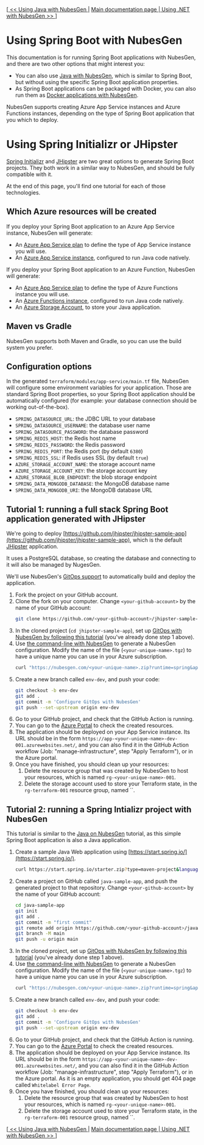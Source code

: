 [[ << Using Java with NubesGen ](java.md) | [ Main documentation page ](../README.md) |[ Using .NET with NubesGen >> ](dot-net.md)]

# Using Spring Boot with NubesGen

This documentation is for running Spring Boot applications with NubesGen, and there are two other options that might interest you:

- You can also use [Java with NubesGen](java.md), which is similar to Spring Boot, but without using the specific Spring Boot application properties.
- As Spring Boot applications can be packaged with Docker, you can also run them as [Docker applications with NubesGen](docker.md).

NubesGen supports creating Azure App Service instances and Azure Functions instances, depending on the type of Spring Boot application that you which to deploy.

# Using Spring Initializr or JHipster

[Spring Initializr](https://start.spring.io/) and [JHipster](https://www.jhipster.tech/) are two great options to generate Spring Boot projects. They both work
in a similar way to NubesGen, and should be fully compatible with it.

At the end of this page, you'll find one tutorial for each of those technologies.

## Which Azure resources will be created

If you deploy your Spring Boot application to an Azure App Service instance, NubesGen will generate:

- An [Azure App Service plan](https://docs.microsoft.com/azure/app-service/overview-hosting-plans) to define the type of App Service instance you will use.
- An [Azure App Service instance](https://azure.microsoft.com/services/app-service/), configured to run Java code natively.

If you deploy your Spring Boot application to an Azure Function, NubesGen will generate:

- An [Azure App Service plan](https://docs.microsoft.com/azure/app-service/overview-hosting-plans) to define the type of Azure Functions instance you will use.
- An [Azure Functions instance](https://azure.microsoft.com/services/functions/), configured to run Java code natively.
- An [Azure Storage Account](https://azure.microsoft.com/services/storage/), to store your Java application.

## Maven vs Gradle

NubesGen supports both Maven and Gradle, so you can use the build system you prefer.

## Configuration options

In the generated `terraform/modules/app-service/main.tf` file, NubesGen will configure some environment variables
for your application. Those are standard Spring Boot
properties, so your Spring Boot application should be automatically configured 
(for example: your database connection should be working out-of-the-box).

- `SPRING_DATASOURCE_URL`: the JDBC URL to your database
- `SPRING_DATASOURCE_USERNAME`: the database user name
- `SPRING_DATASOURCE_PASSWORD`: the database password
- `SPRING_REDIS_HOST`: the Redis host name
- `SPRING_REDIS_PASSWORD`: the Redis password
- `SPRING_REDIS_PORT`: the Redis port (by default `6380`)
- `SPRING_REDIS_SSL`: if Redis uses SSL (by default `true`)
- `AZURE_STORAGE_ACCOUNT_NAME`: the storage account name
- `AZURE_STORAGE_ACCOUNT_KEY`: the storage account key
- `AZURE_STORAGE_BLOB_ENDPOINT`: the blob storage endpoint
- `SPRING_DATA_MONGODB_DATABASE`: the MongoDB database name
- `SPRING_DATA_MONGODB_URI`: the MongoDB database URL
  
## Tutorial 1: running a full stack Spring Boot application generated with JHipster

We're going to deploy [https://github.com/jhipster/jhipster-sample-app](https://github.com/jhipster/jhipster-sample-app), which is the default [JHipster](https://www.jhipster.tech/) application.

It uses a PostgreSQL database, so creating the database and connecting to it will also be managed by NugesGen.

We'll use NubesGen's [GitOps support](../gitops-overview.md) to automatically build and deploy the application.

1. Fork the project on your GitHub account.
2. Clone the fork on your computer. Change `<your-github-account>` by the name of your GitHub account:
   ```bash
   git clone https://github.com/<your-github-account>/jhipster-sample-app.git
   ``` 
3. In the cloned project (`cd jhipster-sample-app`), set up [GitOps with NubesGen by following this tutorial](../gitops-quick-start.md) (you've already done step 1 above).
4. Use [the command-line with NubesGen](../command-line.md) to generate a NubesGen configuration. Modify the name of the file (`<your-unique-name>.tgz`) to have a unique name you can use in your Azure subscription.
   ```bash
   curl "https://nubesgen.com/<your-unique-name>.zip?runtime=spring&application=app_service.standard&database=postgresql&gitops=true" | jar xv
   ```
5. Create a new branch called `env-dev`, and push your code:
   ```bash
   git checkout -b env-dev
   git add .
   git commit -m 'Configure GitOps with NubesGen'
   git push --set-upstream origin env-dev
   ```
6. Go to your GitHub project, and check that the GitHub Action is running.
7. You can go to the [Azure Portal](https://portal.azure.com) to check the created resources.
8. The application should be deployed on your App Service instance. Its URL should be in the form `https://app-<your-unique-name>-dev-001.azurewebsites.net/`, and you can also find it in the GitHub Action workflow (Job: "manage-infrastructure", step "Apply Terraform"), or in the Azure portal.
9. Once you have finished, you should clean up your resources:
   1. Delete the resource group that was created by NubesGen to host your resources, which is named `rg-<your-unique-name>-001`.
   2. Delete the storage account used to store your Terraform state, in the `rg-terraform-001` resource group, named ``.

## Tutorial 2: running a Spring Intializr project with NubesGen

This tutorial is similar to the [Java on NubesGen](java.md) tutorial, as this simple Spring Boot application is also a Java application.

1. Create a sample Java Web application using [https://start.spring.io/](https://start.spring.io/).
   ```bash
   curl https://start.spring.io/starter.zip?type=maven-project&language=java&bootVersion=2.4.4.RELEASE&baseDir=java-sample-app&groupId=com.example&artifactId=java-sample-app&name=java-sample-app&description=Demo%20project%20for%20Spring%20Boot&packageName=com.example.java-sample-app&packaging=jar&javaVersion=11&dependencies=web | jar xv
   ```
2. Create a project on GitHub called `java-sample-app`, and push the generated project to that repository. Change `<your-github-account>` by the name of your GitHub account:
   ```bash
   cd java-sample-app
   git init
   git add .
   git commit -m "first commit"
   git remote add origin https://github.com/<your-github-account>/java-sample-app.git
   git branch -M main
   git push -u origin main
   ```
3. In the cloned project, set up [GitOps with NubesGen by following this tutorial](../gitops-quick-start.md) (you've already done step 1 above).
4. Use [the command-line with NubesGen](../command-line.md) to generate a NubesGen configuration. Modify the name of the file (`<your-unique-name>.tgz`) to have a unique name you can use in your Azure subscription.
   ```bash
   curl "https://nubesgen.com/<your-unique-name>.zip?runtime=spring&application=app_service.standard&gitops=true" | jar xv
   ```
5. Create a new branch called `env-dev`, and push your code:
   ```bash
   git checkout -b env-dev
   git add .
   git commit -m 'Configure GitOps with NubesGen'
   git push --set-upstream origin env-dev
   ```
6. Go to your GitHub project, and check that the GitHub Action is running.
7. You can go to the [Azure Portal](https://portal.azure.com) to check the created resources.
8. The application should be deployed on your App Service instance. Its URL should be in the form `https://app-<your-unique-name>-dev-001.azurewebsites.net/`, and you can also find it in the GitHub Action workflow (Job: "manage-infrastructure", step "Apply Terraform"), or in the Azure portal.
As it is an empty application, you should get 404 page called `Whitelabel Error Page`.
9. Once you have finished, you should clean up your resources:
   1. Delete the resource group that was created by NubesGen to host your resources, which is named `rg-<your-unique-name>-001`.
   2. Delete the storage account used to store your Terraform state, in the `rg-terraform-001` resource group, named ``.

[[ << Using Java with NubesGen ](java.md) | [ Main documentation page ](../README.md) |[ Using .NET with NubesGen >> ](dot-net.md)]
